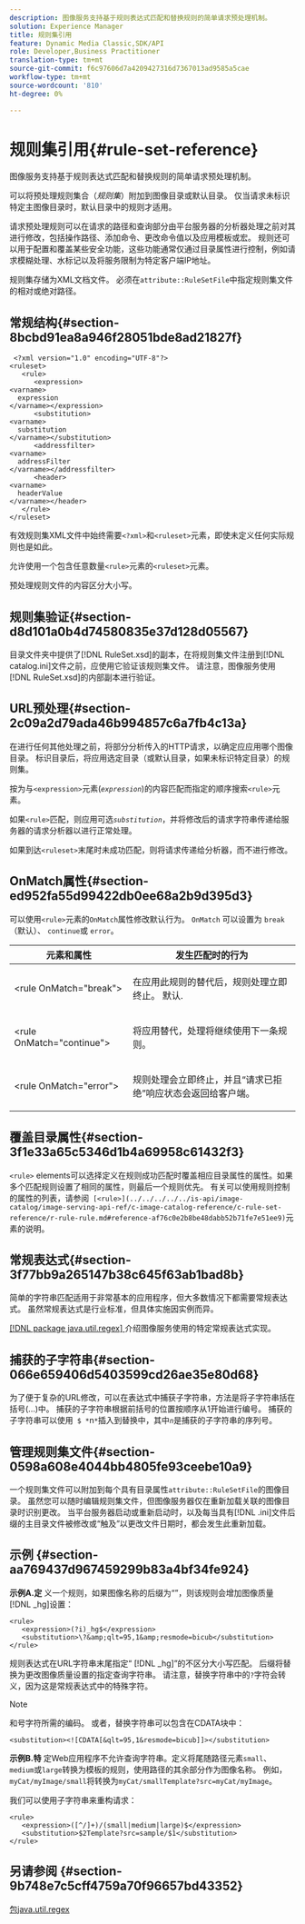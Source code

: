 ```yaml
---
description: 图像服务支持基于规则表达式匹配和替换规则的简单请求预处理机制。
solution: Experience Manager
title: 规则集引用
feature: Dynamic Media Classic,SDK/API
role: Developer,Business Practitioner
translation-type: tm+mt
source-git-commit: f6c97606d7a4209427316d7367013ad9585a5cae
workflow-type: tm+mt
source-wordcount: '810'
ht-degree: 0%

---
```



# 规则集引用{#rule-set-reference}

图像服务支持基于规则表达式匹配和替换规则的简单请求预处理机制。

可以将预处理规则集合（*规则集*）附加到图像目录或默认目录。 仅当请求未标识特定主图像目录时，默认目录中的规则才适用。

请求预处理规则可以在请求的路径和查询部分由平台服务器的分析器处理之前对其进行修改，包括操作路径、添加命令、更改命令值以及应用模板或宏。 规则还可以用于配置和覆盖某些安全功能，这些功能通常仅通过目录属性进行控制，例如请求模糊处理、水标记以及将服务限制为特定客户端IP地址。

规则集存储为XML文档文件。 必须在`attribute::RuleSetFile`中指定规则集文件的相对或绝对路径。

## 常规结构{#section-8bcbd91ea8a946f28051bde8ad21827f}

```
 <?xml version="1.0" encoding="UTF-8"?> 
<ruleset> 
   <rule> 
      <expression> 
<varname>
  expression 
</varname></expression> 
      <substitution> 
<varname>
  substitution 
</varname></substitution> 
      <addressfilter> 
<varname>
  addressFilter 
</varname></addressfilter> 
      <header> 
<varname>
  headerValue 
</varname></header>  
   </rule> 
</ruleset>
```

有效规则集XML文件中始终需要`<?xml>`和`<ruleset>`元素，即使未定义任何实际规则也是如此。

允许使用一个包含任意数量`<rule>`元素的`<ruleset>`元素。

预处理规则文件的内容区分大小写。

## 规则集验证{#section-d8d101a0b4d74580835e37d128d05567}

目录文件夹中提供了[!DNL RuleSet.xsd]的副本，在将规则集文件注册到[!DNL catalog.ini]文件之前，应使用它验证该规则集文件。 请注意，图像服务使用[!DNL RuleSet.xsd]的内部副本进行验证。

## URL预处理{#section-2c09a2d79ada46b994857c6a7fb4c13a}

在进行任何其他处理之前，将部分分析传入的HTTP请求，以确定应应用哪个图像目录。 标识目录后，将应用选定目录（或默认目录，如果未标识特定目录）的规则集。

按为与`<expression>`元素(*`expression`*)的内容匹配而指定的顺序搜索`<rule>`元素。

如果`<rule>`匹配，则应用可选&#x200B;*`substitution`*，并将修改后的请求字符串传递给服务器的请求分析器以进行正常处理。

如果到达`<ruleset>`末尾时未成功匹配，则将请求传递给分析器，而不进行修改。

## OnMatch属性{#section-ed952fa55d99422db0ee68a2b9d395d3}

可以使用`<rule>`元素的`OnMatch`属性修改默认行为。 `OnMatch` 可以设置为 `break` （默认）、 `continue`或 `error`。

<table id="table_6680A81492B24CE593330DA7B0075E8F"> 
 <thead> 
  <tr> 
   <th class="entry"> <b>元素和属性</b> </th> 
   <th class="entry"> <b>发生匹配时的行为</b> </th> 
  </tr> 
 </thead>
 <tbody> 
  <tr> 
   <td> <p> <span class="codeph"> &lt;rule OnMatch="break"&gt; </span> </p> </td> 
   <td> <p>在应用此规则的替代后，规则处理立即终止。 默认. </p> </td> 
  </tr> 
  <tr> 
   <td> <p> <span class="codeph"> &lt;rule OnMatch="continue"&gt; </span> </p> </td> 
   <td> <p>将应用替代，处理将继续使用下一条规则。 </p> </td> 
  </tr> 
  <tr> 
   <td> <p> <span class="codeph"> &lt;rule OnMatch="error"&gt; </span> </p> </td> 
   <td> <p>规则处理会立即终止，并且“请求已拒绝”响应状态会返回给客户端。 </p> </td> 
  </tr> 
 </tbody> 
</table>

## 覆盖目录属性{#section-3f1e33a65c5346d1b4a69958c61432f3}

`<rule>` elements可以选择定义在规则成功匹配时覆盖相应目录属性的属性。如果多个匹配规则设置了相同的属性，则最后一个规则优先。 有关可以使用规则控制的属性的列表，请参阅` [<rule>](../../../../../is-api/image-catalog/image-serving-api-ref/c-image-catalog-reference/c-rule-set-reference/r-rule-rule.md#reference-af76c0e2b8be48dabb52b71fe7e51ee9)`元素的说明。

## 常规表达式{#section-3f77bb9a265147b38c645f63ab1bad8b}

简单的字符串匹配适用于非常基本的应用程序，但大多数情况下都需要常规表达式。 虽然常规表达式是行业标准，但具体实施因实例而异。

[ [!DNL package java.util.regex] ](https://www2.cs.duke.edu/csed/java/jdk1.4.2/docs/api/) 介绍图像服务使用的特定常规表达式实现。

## 捕获的子字符串{#section-066e659406d5403599cd26ae35e80d68}

为了便于复杂的URL修改，可以在表达式中捕获子字符串，方法是将子字符串括在括号(...)中。 捕获的子字符串根据前括号的位置按顺序从1开始进行编号。 捕获的子字符串可以使用` $ *`n`*`插入到替换中，其中&#x200B;*`n`*&#x200B;是捕获的子字符串的序列号。

## 管理规则集文件{#section-0598a608e4044bb4805fe93ceebe10a9}

一个规则集文件可以附加到每个具有目录属性`attribute::RuleSetFile`的图像目录。 虽然您可以随时编辑规则集文件，但图像服务器仅在重新加载关联的图像目录时识别更改。 当平台服务器启动或重新启动时，以及每当具有[!DNL .ini]文件后缀的主目录文件被修改或“触及”以更改文件日期时，都会发生此重新加载。

## 示例 {#section-aa769437d967459299b83a4bf34fe924}

**示例A.定** 义一个规则，如果图像名称的后缀为“”，则该规则会增加图像质量 [!DNL _hg]设置：

```
<rule> 
   <expression>(?i)_hg$</expression> 
   <substitution>\?&amp;qlt=95,1&amp;resmode=bicub</substitution> 
</rule>
```

规则表达式在URL字符串末尾指定“ [!DNL _hg]”的不区分大小写匹配。 后缀将替换为更改图像质量设置的指定查询字符串。 请注意，替换字符串中的`?`字符会转义，因为这是常规表达式中的特殊字符。

>[!NOTE]
>
>和号字符所需的编码。 或者，替换字符串可以包含在CDATA块中：

`<substitution><![CDATA[&qlt=95,1&resmode=bicub]]></substitution>`

**示例B.特** 定Web应用程序不允许查询字符串。定义将尾随路径元素`small`、`medium`或`large`转换为模板的规则，使用路径的其余部分作为图像名称。 例如，`myCat/myImage/small`将转换为`myCat/smallTemplate?src=myCat/myImage`。

我们可以使用子字符串来重构请求：

```
<rule> 
   <expression>([^/]+)/(small|medium|large)$</expression> 
   <substitution>$2Template?src=sample/$1</substitution> 
</rule>
```

## 另请参阅 {#section-9b748e7c5cff4759a70f96657bd43352}

[包java.util.regex](https://www2.cs.duke.edu/csed/java/jdk1.4.2/docs/api/)
